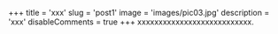 +++
title = 'xxx'
slug = 'post1'
image = 'images/pic03.jpg'
description = 'xxx'
disableComments = true
+++
xxxxxxxxxxxxxxxxxxxxxxxxxxx.